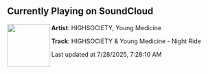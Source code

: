 ## Currently Playing on SoundCloud

[<img align="left" width="100" src="https://i1.sndcdn.com/artworks-dlSloz3gizGQK7Gx-qNQrLw-t500x500.png">](https://soundcloud.com/highsocietyofficial/nightride)

**Artist**: HIGHSOCIETY, Young Medicine 

**Track**: HIGHSOCIETY & Young Medicine - Night Ride

Last updated at 7/28/2025, 7:28:10 AM

